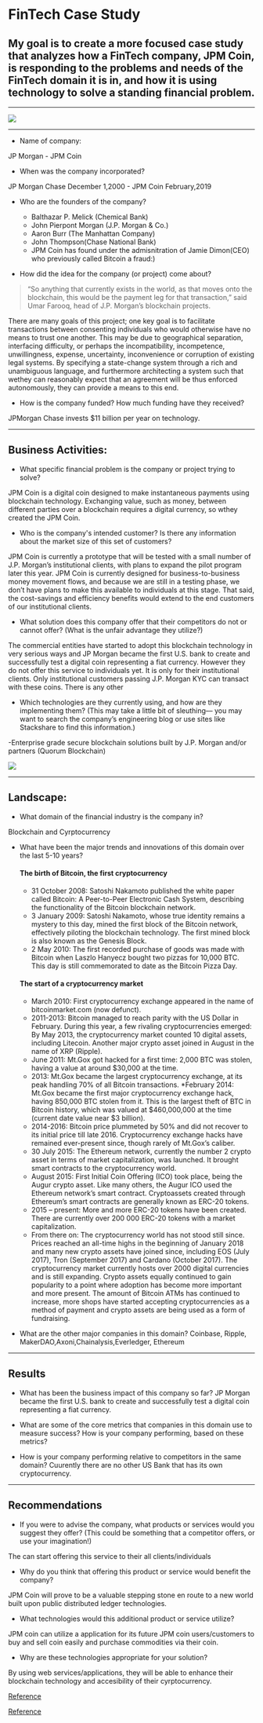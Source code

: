 # FinTech Case Study

## My goal is to create a more focused case study that analyzes how a FinTech company, JPM Coin, is responding to the problems and needs of the FinTech domain it is in, and how it is using technology to solve a standing financial problem.
---
![](https://www.adweek.com/wp-content/uploads/2019/02/jpm-coin-content-2019.png)

---

* Name of company: 

JP Morgan - JPM Coin

* When was the company incorporated? 

JP Morgan Chase December 1,2000 - JPM Coin February,2019

* Who are the founders of the company? 	

  * Balthazar P. Melick (Chemical Bank)
  * John Pierpont Morgan (J.P. Morgan & Co.)
  * Aaron Burr (The Manhattan Company)
  * John Thompson(Chase National Bank)
  * JPM Coin has found under the admisnitration of Jamie Dimon(CEO) who previously called Bitcoin a fraud:)

* How did the idea for the company (or project) come about? 

> “So anything that currently exists in the world, as that moves onto the blockchain, this would be the payment leg for that transaction,” said Umar Farooq, head of J.P. Morgan’s blockchain projects.

There are many goals of this project; one key goal is to facilitate transactions between consenting individuals who would otherwise have no means to trust one another. This may be due to geographical separation, interfacing difficulty, or perhaps the incompatibility, incompetence, unwillingness, expense, uncertainty, inconvenience or corruption of existing legal systems. By specifying a state-change system through a rich and unambiguous language, and furthermore architecting a system such that wethey can reasonably expect that an agreement will be thus enforced autonomously, they can provide a means to this end.

* How is the company funded? How much funding have they received?

JPMorgan Chase invests $11 billion per year on technology.

---

## Business Activities:

* What specific financial problem is the company or project trying to solve?

JPM Coin is a digital coin designed to make instantaneous payments using blockchain technology. Exchanging value, such as money, between different parties over a blockchain requires a digital currency, so wthey created the JPM Coin.

* Who is the company's intended customer?  Is there any information about the market size of this set of customers?

JPM Coin is currently a prototype that will be tested with a small number of J.P. Morgan’s institutional clients, with plans to expand the pilot program later this year. JPM Coin is currently designed for business-to-business money movement flows, and because we are still in a testing phase, we don’t have plans to make this available to individuals at this stage. That said, the cost-savings and efficiency benefits would extend to the end customers of our institutional clients.

* What solution does this company offer that their competitors do not or cannot offer? (What is the unfair advantage they utilize?)

The commercial entities have started to adopt this blockchain technology in very serious ways and JP Morgan became the first U.S. bank to create and successfully test a digital coin representing a fiat currency. However they do not offer this service to individuals yet. It is only for their institutional clients. Only institutional customers passing J.P. Morgan KYC can transact with these coins. There is any other 

* Which technologies are they currently using, and how are they implementing them? (This may take a little bit of sleuthing–– you may want to search the company’s engineering blog or use sites like Stackshare to find this information.)

-Enterprise grade secure blockchain solutions built by J.P. Morgan and/or partners (Quorum Blockchain)

![](https://securecdn.pymnts.com/wp-content/uploads/2019/02/JPMorgan-Distributed-Ledger.png)

---

## Landscape:

* What domain of the financial industry is the company in?

Blockchain and Cyrptocurrency

* What have been the major trends and innovations of this domain over the last 5-10 years?

    #### The birth of Bitcoin, the first cryptocurrency
    * 31 October 2008: Satoshi Nakamoto published the white paper called Bitcoin: A Peer-to-Peer Electronic Cash System, describing the functionality of the Bitcoin blockchain network. 
    * 3 January 2009: Satoshi Nakamoto, whose true identity remains a mystery to this day, mined the first block of the Bitcoin network, effectively piloting the blockchain technology. The first mined block is also known as the Genesis Block.
    * 2 May 2010: The first recorded purchase of goods was made with Bitcoin when Laszlo Hanyecz bought two pizzas for 10,000 BTC. This day is still commemorated to date as the Bitcoin Pizza Day. 
    #### The start of a cryptocurrency market
    * March 2010: First cryptocurrency exchange appeared in the name of bitcoinmarket.com (now defunct).
    * 2011-2013: Bitcoin managed to reach parity with the US Dollar in February. During this year, a few rivaling cryptocurrencies emerged: By May 2013, the cryptocurrency market counted 10 digital assets, including Litecoin. Another major crypto asset joined in August in the name of XRP (Ripple).
    * June 2011: Mt.Gox got hacked for a first time: 2,000 BTC was stolen, having a value at around $30,000 at the time.
    * 2013: Mt.Gox became the largest cryptocurrency exchange, at its peak handling 70% of all Bitcoin transactions.
    *February 2014: Mt.Gox became the first major cryptocurrency exchange hack, having 850,000 BTC stolen from it. This is the largest theft of BTC in Bitcoin history, which was valued at $460,000,000 at the time (current date value near $3 billion).
    * 2014-2016: Bitcoin price plummeted by 50% and did not recover to its initial price till late 2016. Cryptocurrency exchange hacks have remained ever-present since, though rarely of Mt.Gox’s caliber.
    * 30 July 2015: The Ethereum network, currently the number 2 crypto asset in terms of market capitalization, was launched. It brought smart contracts to the cryptocurrency world.
    * August 2015: First Initial Coin Offering (ICO) took place, being the Augur crypto asset. Like many others, the Augur ICO used the Ethereum network’s smart contract. Cryptoassets created through Ethereum’s smart contracts are generally known as ERC-20 tokens.
    * 2015 – present: More and more ERC-20 tokens have been created. There are currently over 200 000 ERC-20 tokens with a market capitalization.
    * From there on: The cryptocurrency world has not stood still since. Prices reached an all-time highs in the beginning of January 2018 and many new crypto assets have joined since, including EOS (July 2017), Tron (September 2017) and Cardano (October 2017). The cryptocurrency market currently hosts over 2000 digital currencies and is still expanding.
    Crypto assets equally continued to gain popularity to a point where adoption has become more important and more present. The amount of Bitcoin ATMs has continued to increase, more shops have started accepting cryptocurrencies as a method of payment and crypto assets are being used as a form of fundraising. 

* What are the other major companies in this domain?
Coinbase, Ripple, MakerDAO,Axoni,Chainalysis,Everledger, Ethereum

---

## Results

* What has been the business impact of this company so far?
JP Morgan became the first U.S. bank to create and successfully test a digital coin representing a fiat currency.

* What are some of the core metrics that companies in this domain use to measure success? How is your company performing, based on these metrics?

* How is your company performing relative to competitors in the same domain?
Cuurently there are no other US Bank that has its own cryptocurrency.

---

## Recommendations

* If you were to advise the company, what products or services would you suggest they offer? (This could be something that a competitor offers, or use your imagination!)

The can start offering this service to their all clients/individuals

* Why do you think that offering this product or service would benefit the company?

JPM Coin will prove to be a valuable stepping stone en route to a new world built upon public distributed ledger technologies.

* What technologies would this additional product or service utilize?

JPM coin can utilize a application for its future JPM coin users/customers to buy and sell coin easily and purchase commodities via their coin.

* Why are these technologies appropriate for your solution?

By using web services/applications, they will be able to enhance their blockchain technology and accesibility of their cyrptocurrency.


[Reference](https://www.ledger.com/academy/crypto/a-brief-history-on-bitcoin-cryptocurrencies)

[Reference](https://www.jpmorgan.com/solutions/cib/news/digital-coin-payments)
